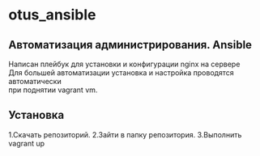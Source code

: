 # otus_ansible

## Автоматизация администрирования. Ansible

Написан плейбук для установки и конфигурации nginx на сервере  
Для большей автоматизации установка и настройка проводятся автоматически  
при поднятии vagrant vm.

## Установка

1.Скачать репозиторий. 
2.Зайти в папку репозитория.
3.Выполнить vagrant up 
